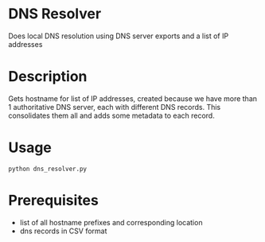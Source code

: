 # DNS Resolver
Does local DNS resolution using DNS server exports and a list of IP addresses

# Description
Gets hostname for list of IP addresses, created because we have more than 1 authoritative DNS server, each with different DNS records. This consolidates them all and adds some metadata to each record.

# Usage
```
python dns_resolver.py
```

# Prerequisites
* list of all hostname prefixes and corresponding location
* dns records in CSV format

